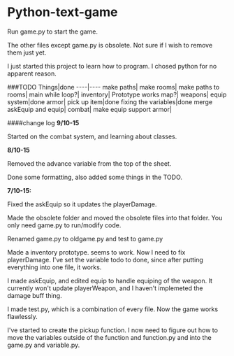 # Python-text-game

Run game.py to start the game.

The other files except game.py is obsolete. Not sure if I wish to remove them just yet.

I just started this project to learn how to program. I chosed python for no apparent reason.



###TODO
Things|done
----|----
make paths|
make rooms|
make paths to rooms|
main while loop?|
inventory| Prototype works
map?|
weapons|
equip system|done
armor|
pick up item|done
fixing the variables|done
merge askEquip and equip|
combat|
make equip support armor|




####change log
<b>9/10-15</b>  

Started on the combat system, and learning about classes.


<b>8/10-15</b>  

Removed the advance variable from the top of the sheet. 

Done some formatting, also added some things in the TODO.

<b>7/10-15:</b>  

Fixed the askEquip so it updates the playerDamage.

Made the obsolete folder and moved the obsolete files into that folder. You only need game.py to run/modify code.

Renamed game.py to oldgame.py and test to game.py

Made a inventory prototype. seems to work. Now I need to fix playerDamage. I've set the variable todo to done, since after putting everything into one file, it works.

I made askEquip, and edited equip to handle equiping of the weapon. It currently won't update playerWeapon, and I haven't implemeted the damage buff thing. 

I made test.py, which is a combination of every file. Now the game works flawlessly.

I've started to create the pickup function. I now need to figure out how to move the variables outside of the function and function.py and into the game.py and variable.py.


